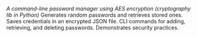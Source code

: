 *A command-line password manager using AES encryption (cryptography lib in Python)*
Generates random passwords and retrieves stored ones. Saves credentials in an encrypted JSON file.
CLI commands for adding, retrieving, and deleting passwords. Demonstrates security practices. 
